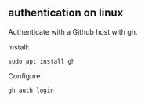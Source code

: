 
## authentication on linux

Authenticate with a Github host with gh.

Install:
```
sudo apt install gh
```

Configure
```
gh auth login
```